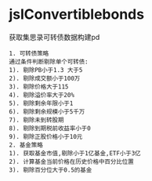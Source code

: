# jslConvertiblebonds
获取集思录可转债数据构建pd
```
1. 可转债策略
通过条件判断剔除单个可转债:
1). 剔除PB小于1.3 大于5
2). 剔除成交额小于100万
3). 剔除价格大于115
4). 剔除溢价率大于20%
5). 剔除剩余年限小于1
6). 剔除剩余规模小于5千万
7). 剔除未到转股期
8). 剔除到期税前收益率小于0
9). 剔除正股价格小于10元
2. 基金策略
1). 获取基金市值,剔除小于1亿基金,ETF小于3亿
2). 计算基金当前价格在历史价格中百分比位置
3). 剔除百分位大于0.5的基金
```
